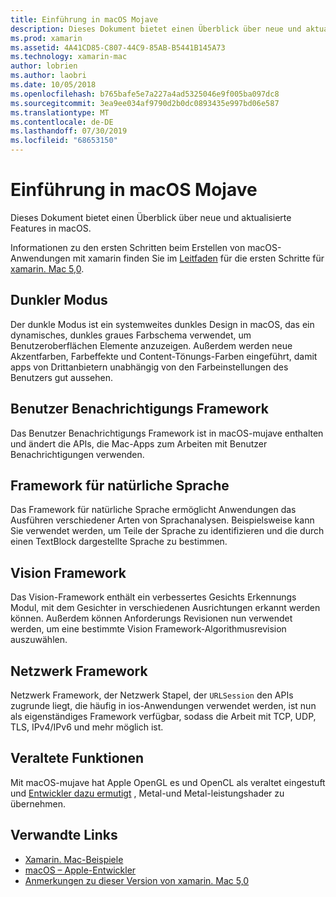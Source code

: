 ```yaml
---
title: Einführung in macOS Mojave
description: Dieses Dokument bietet einen Überblick über neue und aktualisierte Features in macOS.
ms.prod: xamarin
ms.assetid: 4A41CD85-C807-44C9-85AB-B5441B145A73
ms.technology: xamarin-mac
author: lobrien
ms.author: laobri
ms.date: 10/05/2018
ms.openlocfilehash: b765bafe5e7a227a4ad5325046e9f005ba097dc8
ms.sourcegitcommit: 3ea9ee034af9790d2b0dc0893435e997bd06e587
ms.translationtype: MT
ms.contentlocale: de-DE
ms.lasthandoff: 07/30/2019
ms.locfileid: "68653150"
---
```

# <a name="introduction-to-macos-mojave"></a>Einführung in macOS Mojave

Dieses Dokument bietet einen Überblick über neue und aktualisierte Features in macOS.

Informationen zu den ersten Schritten beim Erstellen von macOS-Anwendungen mit xamarin finden Sie im [Leitfaden](~/mac/platform/introduction-to-macos-mojave/get-started.md) für die ersten Schritte für [xamarin. Mac 5,0](https://github.com/xamarin/release-notes-archive/blob/master/release-notes/mac/xamarin.mac_5/xamarin.mac_5.0.md).

## <a name="dark-mode"></a>Dunkler Modus

Der dunkle Modus ist ein systemweites dunkles Design in macOS, das ein dynamisches, dunkles graues Farbschema verwendet, um Benutzeroberflächen Elemente anzuzeigen. Außerdem werden neue Akzentfarben, Farbeffekte und Content-Tönungs-Farben eingeführt, damit apps von Drittanbietern unabhängig von den Farbeinstellungen des Benutzers gut aussehen.

## <a name="user-notifications-framework"></a>Benutzer Benachrichtigungs Framework

Das Benutzer Benachrichtigungs Framework ist in macOS-mujave enthalten und ändert die APIs, die Mac-Apps zum Arbeiten mit Benutzer Benachrichtigungen verwenden.

## <a name="natural-language-framework"></a>Framework für natürliche Sprache

Das Framework für natürliche Sprache ermöglicht Anwendungen das Ausführen verschiedener Arten von Sprachanalysen. Beispielsweise kann Sie verwendet werden, um Teile der Sprache zu identifizieren und die durch einen TextBlock dargestellte Sprache zu bestimmen.

## <a name="vision-framework"></a>Vision Framework

Das Vision-Framework enthält ein verbessertes Gesichts Erkennungs Modul, mit dem Gesichter in verschiedenen Ausrichtungen erkannt werden können. Außerdem können Anforderungs Revisionen nun verwendet werden, um eine bestimmte Vision Framework-Algorithmusrevision auszuwählen.

## <a name="network-framework"></a>Netzwerk Framework

Netzwerk Framework, der Netzwerk Stapel, der `URLSession` den APIs zugrunde liegt, die häufig in ios-Anwendungen verwendet werden, ist nun als eigenständiges Framework verfügbar, sodass die Arbeit mit TCP, UDP, TLS, IPv4/IPv6 und mehr möglich ist.

## <a name="deprecations"></a>Veraltete Funktionen

Mit macOS-mujave hat Apple OpenGL es und OpenCL als veraltet eingestuft und [Entwickler dazu ermutigt](https://developer.apple.com/macos/whats-new/) , Metal-und Metal-leistungshader zu übernehmen.

## <a name="related-links"></a>Verwandte Links

- [Xamarin. Mac-Beispiele](https://docs.microsoft.com/samples/browse/?products=xamarin&term=Xamarin.Mac)
- [macOS – Apple-Entwickler](https://developer.apple.com/macos/)
- [Anmerkungen zu dieser Version von xamarin. Mac 5,0](https://docs.microsoft.com/xamarin/mac/release-notes/5/5.0/)
